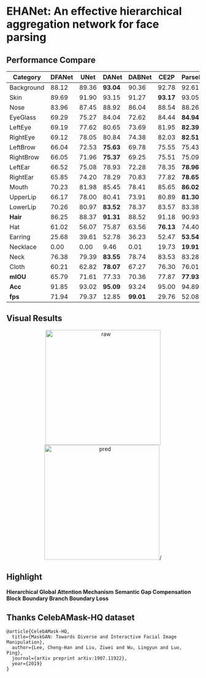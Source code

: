 # EHANet: An effective hierarchical aggregation network for face parsing

## Performance Compare
| Category   | DFANet | UNet  | DANet     | DABNet    | CE2P      | ParseNet  |
| ---------- | ------ | ----- | --------- | --------- | --------- | --------- |
| Background | 88.12  | 89.36 | **93.04** | 90.36     | 92.78     | 92.61     |
| Skin       | 89.69  | 91.90 | 93.15     | 91.27     | **93.17** | 93.05     |
| Nose       | 83.96  | 87.45 | 88.92     | 86.04     | 88.54     | 88.26     |
| EyeGlass   | 69.29  | 75.27 | 84.04     | 72.62     | 84.44     | **84.94** |
| LeftEye    | 69.19  | 77.62 | 80.65     | 73.69     | 81.95     | **82.39** |
| RightEye   | 69.12  | 78.05 | 80.84     | 74.38     | 82.03     | **82.51** |
| LeftBrow   | 66.04  | 72.53 | **75.63** | 69.78     | 75.55     | 75.43     |
| RightBrow  | 66.05  | 71.96 | **75.37** | 69.25     | 75.51     | 75.09     |
| LeftEar    | 66.52  | 75.08 | 78.93     | 72.28     | 78.35     | **78.96** |
| RightEar   | 65.85  | 74.20 | 78.29     | 70.83     | 77.82     | **78.65** |
| Mouth      | 70.23  | 81.98 | 85.45     | 78.41     | 85.65     | **86.02** |
| UpperLip   | 66.17  | 78.00 | 80.41     | 73.91     | 80.89     | **81.30** |
| LowerLip   | 70.26  | 80.97 | **83.52** | 78.37     | 83.57     | 83.38     |
| **Hair**   | 86.25  | 88.37 | **91.31** | 88.52     | 91.18     | 90.93     |
| Hat        | 61.02  | 56.07 | 75.87     | 63.56     | **76.13** | 74.40     |
| Earring    | 25.68  | 39.61 | 52.78     | 36.23     | 52.47     | **53.54** |
| Necklace   | 0.00   | 0.00  | 9.46      | 0.01      | 19.73     | **19.91** |
| Neck       | 76.38  | 79.39 | **83.55** | 78.74     | 83.53     | 83.28     |
| Cloth      | 60.21  | 62.82 | **78.07** | 67.27     | 76.30     | 76.01     |
| **mIOU**   | 65.79  | 71.61 | 77.33     | 70.36     | 77.87     | **77.93** |
| **Acc**    | 91.85  | 93.02 | **95.09** | 93.24     | 95.00     | 94.89     |
| **fps**    | 71.94  | 79.37 | 12.85     | **99.01** | 29.76     | 52.08     |


## Visual Results
<div><div align=center>
  <img src="https://github.com/JACKYLUO1991/FaceParsing/blob/master/deployment/img_raw.jpg" width="300" height="300" alt="raw"/>
<img src="https://github.com/JACKYLUO1991/FaceParsing/blob/master/deployment/img_pred.png" width="300" height="300" alt="pred"/>/</div>

## Highlight
**Hierarchical Global Attention Mechanism**
**Semantic Gap Compensation Block**
**Boundary Branch** 
**Boundary Loss**

## Thanks CelebAMask-HQ dataset
```
@article{CelebAMask-HQ,
  title={MaskGAN: Towards Diverse and Interactive Facial Image Manipulation},
  author={Lee, Cheng-Han and Liu, Ziwei and Wu, Lingyun and Luo, Ping},
  journal={arXiv preprint arXiv:1907.11922},
  year={2019}
}
```
